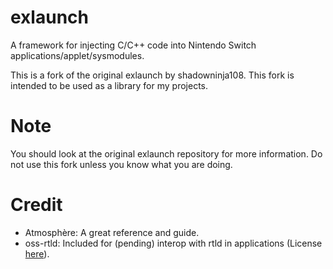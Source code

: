 # exlaunch
A framework for injecting C/C++ code into Nintendo Switch applications/applet/sysmodules.

This is a fork of the original exlaunch by shadowninja108. This fork is intended to be used as a library for my projects.

# Note
You should look at the original exlaunch repository for more information. Do not use this fork unless you know what you are doing.

# Credit
- Atmosphère: A great reference and guide.
- oss-rtld: 
Included for (pending) interop with rtld in applications
(License [here](https://github.com/shadowninja108/exlaunch/blob/main/source/lib/reloc/rtld/LICENSE.txt)).
